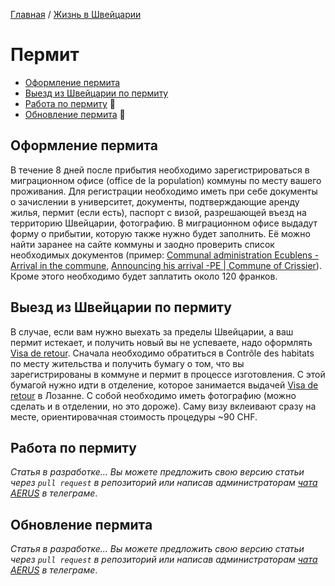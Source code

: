 [Главная](/Guide/) / [Жизнь в Швейцарии](/Guide/docs/life/index.html)

# Пермит

* [Оформление пермита](#оформление-пермита)
* [Выезд из Швейцарии по пермиту](#выезд-из-швейцарии-по-пермиту)
* [Работа по пермиту](#работа-по-пермиту) 🔄
* [Обновление пермита](#обновление-пермита) 🔄

## Оформление пермита
В течение 8 дней после прибытия необходимо зарегистрироваться в миграционном офисе (office de la population) коммуны по месту вашего проживания. Для регистрации необходимо иметь при себе документы о зачислении в университет, документы, подтверждающие аренду жилья, пермит (если есть), паспорт с визой, разрешающей въезд на территорию Швейцарии, фотографию. В миграционном офисе выдадут форму о прибытии, которую также нужно будет заполнить. Её можно найти заранее на сайте коммуны и заодно проверить список необходимых документов (пример: [Communal administration Ecublens - Arrival in the commune](https://www.ecublens.ch/services/administration/controle-des-habitants/arrivee-dans-la-commune#arriv%C3%A9e-population-%C3%A9trang%C3%A8re), [Announcing his arrival -PE | Commune of Crissier](https://www.crissier.ch/crissier-officiel/services-communaux/office-de-la-population/annoncer-son-arrivee-pe/)). Кроме этого необходимо будет заплатить около 120 франков.

## Выезд из Швейцарии по пермиту
В случае, если вам нужно выехать за пределы Швейцарии, а ваш пермит истекает, и получить новый вы не успеваете, надо оформлять [Visa de retour](https://www.vd.ch/themes/population/population-etrangere/entree-et-sejour/contacter-la-division-etrangers/guichets-de-la-division-etrangers/).
Сначала необходимо обратиться в Contrôle des habitats по месту жительства и получить бумагу о том, что вы зарегистрированы в коммуне и пермит в процессе изготовления. С этой бумагой нужно идти в отделение, которое занимается выдачей [Visa de retour](https://www.vd.ch/themes/population/population-etrangere/entree-et-sejour/contacter-la-division-etrangers/guichets-de-la-division-etrangers/) в Лозанне. С собой необходимо иметь фотографию (можно сделать и в отделении, но это дороже). Саму визу вклеивают сразу на месте, ориентировачная стоимость процедуры ~90 CHF.

## Работа по пермиту
_Статья в разработке... Вы можете предложить свою версию статьи через `pull request` в репозиторий или написав администраторам [чата AERUS](https://t.me/joinchat/WSSkMJkV8ft2DMOx) в телеграме_.

## Обновление пермита
_Статья в разработке... Вы можете предложить свою версию статьи через `pull request` в репозиторий или написав администраторам [чата AERUS](https://t.me/joinchat/WSSkMJkV8ft2DMOx) в телеграме_.
